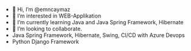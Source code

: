 - 👋 Hi, I’m @emncaymaz
- 👀 I’m interested in WEB-Applikation 
- 🌱 I’m currently learning Java and Java Spring Framework, Hibernate
- 💞️ I’m looking to collaborate.
- Java Spring Framework, Hibernate, Swing, CI/CD with Azure Devops 
- Python Django Framework

<!---
emncaymaz/emncaymaz is a ✨ special ✨ repository because its `README.md` (this file) appears on your GitHub profile.
You can click the Preview link to take a look at your changes.
--->

